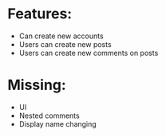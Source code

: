 # Features:

- Can create new accounts
- Users can create new posts
- Users can create new comments on posts

# Missing: 

- UI
- Nested comments
- Display name changing
